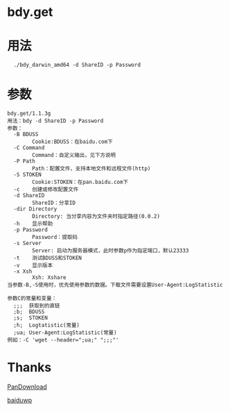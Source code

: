 # bdy.get

# 用法
```
  ./bdy_darwin_amd64 -d ShareID -p Password
```

# 参数
```
bdy.get/1.1.3g
用法：bdy -d ShareID -p Password
参数：
  -B BDUSS
    	Cookie:BDUSS：在baidu.com下
  -C Command
    	Command：自定义输出，见下方说明
  -P Path
    	Path：配置文件，支持本地文件和远程文件(http)
  -S STOKEN
    	Cookie:STOKEN：在pan.baidu.com下
  -c	创建或修改配置文件
  -d ShareID
    	ShareID：分享ID
  -dir Directory
    	Directory: 当分享内容为文件夹时指定路径(0.0.2)
  -h	显示帮助
  -p Password
    	Password：提取码
  -s Server
    	Server: 启动为服务器模式，此时参数p作为指定端口，默认23333
  -t	测试BDUSS和STOKEN
  -v	显示版本
  -x Xsh
    	Xsh: Xshare
当参数-B,-S使用时，优先使用参数的数据。下载文件需要设置User-Agent:LogStatistic

参数C的常量和变量：
  ;;;  获取到的直链
  ;b;  BDUSS
  ;s;  STOKEN
  ;h;  Logtatistic(常量)
  ;ua; User-Agent:LogStatistic(常量)
例如：-C 'wget --header=";ua;" ";;;"'
```


# Thanks

[PanDownload](https://pandownload.com)

[baiduwp](https://github.com/TkzcM/baiduwp)
